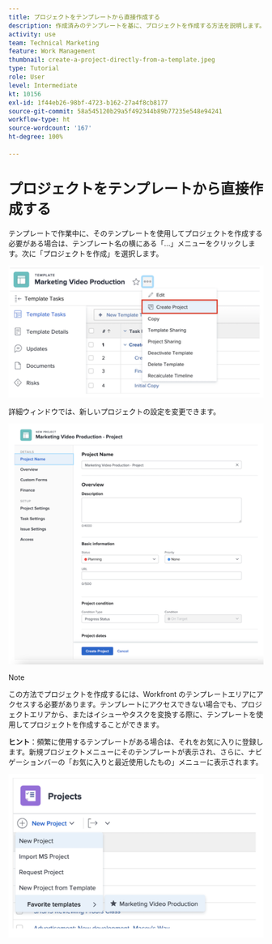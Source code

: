 ```yaml
---
title: プロジェクトをテンプレートから直接作成する
description: 作成済みのテンプレートを基に、プロジェクトを作成する方法を説明します。
activity: use
team: Technical Marketing
feature: Work Management
thumbnail: create-a-project-directly-from-a-template.jpeg
type: Tutorial
role: User
level: Intermediate
kt: 10156
exl-id: 1f44eb26-98bf-4723-b162-27a4f8cb8177
source-git-commit: 58a545120b29a5f492344b89b77235e548e94241
workflow-type: ht
source-wordcount: '167'
ht-degree: 100%

---
```


# プロジェクトをテンプレートから直接作成する

テンプレートで作業中に、そのテンプレートを使用してプロジェクトを作成する必要がある場合は、テンプレート名の横にある「...」メニューをクリックします。次に「プロジェクトを作成」を選択します。

![メニューの「プロジェクトを作成」オプション](assets/direct-template-01.png)

詳細ウィンドウでは、新しいプロジェクトの設定を変更できます。

![プロジェクト作成ページ](assets/direct-template-02.png)

>[!NOTE]
>
>この方法でプロジェクトを作成するには、Workfront のテンプレートエリアにアクセスする必要があります。テンプレートにアクセスできない場合でも、プロジェクトエリアから、またはイシューやタスクを変換する際に、テンプレートを使用してプロジェクトを作成することができます。

**ヒント**：頻繁に使用するテンプレートがある場合は、それをお気に入りに登録します。新規プロジェクトメニューにそのテンプレートが表示され、さらに、ナビゲーションバーの「お気に入りと最近使用したもの」メニューに表示されます。

![新しいプロジェクトのお気に入りのテンプレート](assets/direct-template-03.png)
